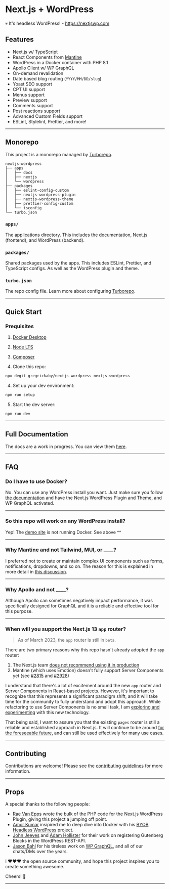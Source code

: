 # Next.js + WordPress

💀 It's headless WordPress! - <https://nextjswp.com>

## Features

- Next.js w/ TypeScript
- React Components from [Mantine](https://mantine.dev)
- WordPress in a Docker container with PHP 8.1
- Apollo Client w/ WP GraphQL
- On-demand revalidation
- Date based blog routing (`YYYY/MM/DD/slug`)
- Yoast SEO support
- CPT UI support
- Menus support
- Preview support
- Comments support
- Post reactions support
- Advanced Custom Fields support
- ESLint, Stylelint, Prettier, and more!

---

## Monorepo

This project is a monorepo managed by [Turborepo](https://turbo.build/repo).

```text
nextjs-wordpress
├── apps
│   ├── docs
│   ├── nextjs
│   └── wordpress
├── packages
│   ├── eslint-config-custom
│   ├── nextjs-wordpress-plugin
│   ├── nextjs-wordpress-theme
│   ├── prettier-config-custom
│   └── tsconfig
└── turbo.json
```

### `apps/`

The applications directory. This includes the documentation, Next.js (frontend), and WordPress (backend).

### `packages/`

Shared packages used by the apps. This includes ESLint, Prettier, and TypeScript configs. As well as the WordPress plugin and theme.

### `turbo.json`

The repo config file. Learn more about configuring [Turborepo](https://turbo.build/repo/docs/reference/configuration).

---

## Quick Start

### Prequisites

1. [Docker Desktop](https://www.docker.com/products/docker-desktop/)
2. [Node LTS](https://nodejs.dev/)
3. [Composer](https://getcomposer.org/download/)

4. Clone this repo:

```bash
npx degit gregrickaby/nextjs-wordpress nextjs-wordpress
```

4. Set up your dev environment:

```bash
npm run setup
```

5. Start the dev server:

```bash
npm run dev
```

---

## Full Documentation

The docs are a work in progress. You can view them [here](./apps/docs/index.md).

---

## FAQ

### Do I have to use Docker?

No. You can use any WordPress install you want. Just make sure you follow [the documentation](https://github.com/gregrickaby/nextjs-wordpress/blob/main/apps/docs/index.md) and have the Next.js WordPress Plugin and Theme, and WP GraphQL activated.

---

### So this repo will work on any WordPress install?

Yep! The [demo site](https://nextjswp.com/) is not running Docker. See above ^^

---

### Why Mantine and not Tailwind, MUI, or \_\_\_\_?

I preferred not to create or maintain complex UI components such as forms, notifications, dropdowns, and so on. The reason for this is explained in more detail in [this discussion](https://github.com/gregrickaby/nextjs-wordpress/discussions/76#discussioncomment-5203206).

---

### Why Apollo and not \_\_\_\_?

Although Apollo can sometimes negatively impact performance, it was specifically designed for GraphQL and it is a reliable and effective tool for this purpose.

---

### When will you support the Next.js 13 `app` router?

> As of March 2023, the `app` router is still in `beta`.

There are two primary reasons why this repo hasn't already adopted the `app` router:

1. The Next.js team [does not recommend using it in production](https://capture.dropbox.com/ZXzRKgIruGnyF5wP)
2. Mantine (which uses Emotion) doesn't fully support Server Components yet (see [#2815](https://github.com/mantinedev/mantine/issues/2815) and [#2928](https://github.com/emotion-js/emotion/issues/2928))

I understand that there's a lot of excitement around the new `app` router and Server Components in React-based projects. However, it's important to recognize that this represents a significant paradigm shift, and it will take time for the community to fully understand and adopt this approach. While refactoring to use Server Components is no small task, I am [exploring and experimenting](https://github.com/gregrickaby/nextjs-app-directory) with this new technology.

That being said, I want to assure you that the existing `pages` router is still a reliable and established approach in Next.js. It will continue to be around [for the foreseeable future](https://www.reddit.com/r/nextjs/comments/11a5vp9/comment/j9x3e4h/), and can still be used effectively for many use cases.

---

## Contributing

Contributions are welcome! Please see the [contributing guidelines](./CONTRIBUTING.md) for more information.

---

## Props

A special thanks to the following people:

- [Rae Van Epps](https://github.com/ravewebdev) wrote the bulk of the PHP code for the Next.js WordPress Plugin, giving this project a jumping off point.
- [Amor Kumar](https://github.com/itsamoreh) insipired me to deep dive into Docker with his [BYOB Headless WordPress](https://github.com/itsamoreh/byob-headless-wordpress) project.
- [John Jeeves](https://github.com/orgs/AEWP/people/john-jeeves-americaneagle) and [Adam Hollister](https://github.com/ahollister) for their work on registering Gutenberg Blocks in the WordPress REST-API.
- [Jason Bahl](https://github.com/jasonbahl) for his tireless work on [WP GraphQL](https://www.wpgraphql.com/), and all of our chats/DMs over the years.

I ❤️❤️❤️ the open source community, and hope this project inspires you to create something awesome.

Cheers! 🍻

---
